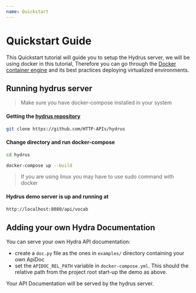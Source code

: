 ```yaml
---
name: Quickstart
---
```


# Quickstart Guide

This Quickstart tutorial will guide you to setup the Hydrus server, we will be using docker in this tutorial,
Therefore you can go through the [Docker container engine](https://docker-curriculum.com/) and its best practices deploying virtualized environments.

## Running hydrus server
> Make sure you have docker-compose installed in your system

#### Getting the [hydrus repository](https://github.com/HTTP-APIs/hydrus)
```bash
git clone https://github.com/HTTP-APIs/hydrus
```
#### Change directory and run docker-compose
```bash
cd hydrus

docker-compose up --build
```
> If you are using linux you may have to use sudo command with docker

#### Hydrus demo server is up and running at
```bash
http://localhost:8080/api/vocab
```

## Adding your own Hydra Documentation

You can serve your own Hydra API documentation:

* create a `doc.py` file as the ones in `examples/` directory containing your own ApiDoc
* set the `APIDOC_REL_PATH` variable in `docker-compose.yml`. This should the relative path from the project root
start-up the demo as above.
  
Your API Documentation will be served by the hydrus server.